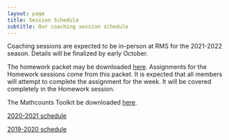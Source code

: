 ```yaml
---
layout: page
title: Session Schedule
subtitle: Our coaching session schedule
---
```


Coaching sessions are expected to be in-person at RMS for the 2021-2022 season. Details will be finalized
by early October.

The homework packet may be downloaded [here](/files/Homework%20Packet.pdf). Assignments for the Homework sessions come from this packet.
It is expected that all members will attempt to complete the assignment for the week. It will be covered completely in the Homework session.

The Mathcounts Toolkit be downloaded [here](/files/Mathcounts%20Toolkit.pdf).

[2020-2021 schedule](schedule-2021.md)

[2019-2020 schedule](schedule-1920.md)
